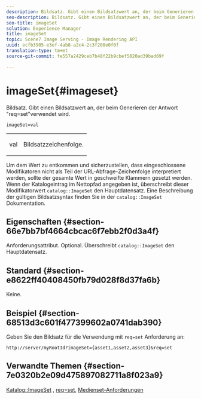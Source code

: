```yaml
---
description: Bildsatz. Gibt einen Bildsatzwert an, der beim Generieren der Antwort "req=set"verwendet wird.
seo-description: Bildsatz. Gibt einen Bildsatzwert an, der beim Generieren der Antwort "req=set"verwendet wird.
seo-title: imageSet
solution: Experience Manager
title: imageSet
topic: Scene7 Image Serving - Image Rendering API
uuid: ecfb3905-e3ef-4ab8-a2c4-2c3f200e0f0f
translation-type: tm+mt
source-git-commit: fe557a2429ceb7b48f22b9cbef5820ad39bad69f

---
```



# imageSet{#imageset}

Bildsatz. Gibt einen Bildsatzwert an, der beim Generieren der Antwort &quot;req=set&quot;verwendet wird.

`imageSet=val`

<table id="simpletable_F697691D166C407D82233664814F4663"> 
 <tr class="strow"> 
  <td class="stentry"> <p><span class="codeph"> <span class="varname"> val</span></span> </p> </td> 
  <td class="stentry"> <p>Bildsatzzeichenfolge. </p></td> 
 </tr> 
</table>

Um dem Wert zu entkommen und sicherzustellen, dass eingeschlossene Modifikatoren nicht als Teil der URL-Abfrage-Zeichenfolge interpretiert werden, sollte der gesamte Wert in geschweifte Klammern gesetzt werden. Wenn der Katalogeintrag im Nettopfad angegeben ist, überschreibt dieser Modifikatorwert `catalog::ImageSet` den Hauptdatensatz. Eine Beschreibung der gültigen Bildsatzsyntax finden Sie in der `catalog::ImageSet` Dokumentation.

## Eigenschaften {#section-66e7bb7bf4664cbcac6f7ebb2f0d3a4f}

Anforderungsattribut. Optional. Überschreibt `catalog::ImageSet` den Hauptdatensatz.

## Standard {#section-e8622ff40408450fb79d028f8d37fa6b}

Keine.

## Beispiel {#section-68513d3c601f477399602a0741dab390}

Geben Sie den Bildsatz für die Verwendung mit `req=set` Anforderung an:

`http://server/myRootId?imageSet={asset1,asset2,asset3}&req=set`

## Verwandte Themen {#section-7e0320b2e09d475897082711a8f023a9}

[Katalog::ImageSet](/help/aem-is-ir-api/is-api/image-catalog/image-serving-api-ref/c-image-catalog-reference/c-image-svg-data-reference/c-image-data-reference/r-imageset-cat.md) , [req=set](../../../../../is-api/http-ref/image-serving-api-ref/c-http-protocol-reference/c-command-reference/r-req/r-req.md#reference-907cdb4a97034db7ad94695f25552e76), [Medienset-Anforderungen](../../../../../is-api/http-ref/image-serving-api-ref/c-http-protocol-reference/c-syntax-and-features/r-media-set-requests.md#reference-f2f2aa11208b47609fe17848d3b86a0b)
